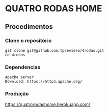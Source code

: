 # QUATRO RODAS HOME

## Procedimentos
### Clone o repositório

```console
git clone git@github.com:tpreviero/4rodas.git
cd 4rodas
```

### Dependencias
```console
Apache server
Download: https://httpd.apache.org/
```

### Produção
https://quatrorodashome.herokuapp.com/
